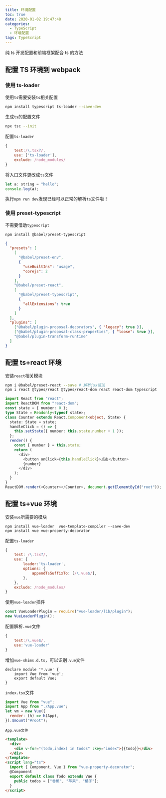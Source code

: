```yaml
---
title: 环境配置
toc: true
date: 2020-01-02 19:47:48
categories:
  - TypeScript
  - 环境配置
tags: TypeScript
---
```


纯 ts 开发配置和前端框架配合 ts 的方法

<!-- more -->

## 配置 TS 环境到 webpack

### 使用 ts-loader

使用`ts`需要安装`ts`相关配置

```bash
npm install typescript ts-loader --save-dev
```

生成`ts`的配置文件

```bash
npx tsc --init
```

配置`ts-loader`

```javascript
{
    test:/\.tsx?/,
    use: ['ts-loader'],
    exclude: /node_modules/
}
```

将入口文件更改成`ts`文件

```javascript
let a: string = "hello";
console.log(a);
```

执行`npm run dev`发现已经可以正常的解析`ts`文件啦！

### 使用 preset-typescript

不需要借助`typescript`

```bash
npm install @babel/preset-typescript
```

```json
{
  "presets": [
    [
      "@babel/preset-env",
      {
        "useBuiltIns": "usage",
        "corejs": 2
      }
    ],
    "@babel/preset-react",
    [
      "@babel/preset-typescript",
      {
        "allExtensions": true
      }
    ]
  ],
  "plugins": [
    ["@babel/plugin-proposal-decorators", { "legacy": true }],
    ["@babel/plugin-proposal-class-properties", { "loose": true }],
    "@babel/plugin-transform-runtime"
  ]
}
```

## 配置 ts+react 环境

安装`react`相关模块

```bash
npm i @babel/preset-react --save # 解析jsx语法
npm i react @types/react @types/react-dom react react-dom typescript
```

```typescript
import React from "react";
import ReactDOM from "react-dom";
const state = { number: 0 };
type State = Readonly<typeof state>;
class Counter extends React.Component<object, State> {
  state: State = state;
  handleClick = () => {
    this.setState({ number: this.state.number + 1 });
  };
  render() {
    const { number } = this.state;
    return (
      <div>
        <button onClick={this.handleClick}>点击</button>
        {number}
      </div>
    );
  }
}
ReactDOM.render(<Counter></Counter>, document.getElementById("root"));
```

## 配置 ts+vue 环境

安装`vue`所需要的模块

```
npm install vue-loader  vue-template-compiler --save-dev
npm install vue vue-property-decorator
```

配置`ts-loader`

```javascript
{
    test: /\.tsx?/,
    use: {
        loader:'ts-loader',
        options: {
            appendTsSuffixTo: [/\.vue$/],
        },
    },
    exclude: /node_modules/
}
```

使用`vue-loader`插件

```javascript
const VueLoaderPlugin = require("vue-loader/lib/plugin");
new VueLoaderPlugin();
```

配置解析`.vue`文件

```javascript
{
    test:/\.vue$/,
    use:'vue-loader'
}
```

增加`vue-shims.d.ts`，可以识别`.vue`文件

```
declare module '*.vue' {
    import Vue from 'vue';
    export default Vue;
}
```

`index.tsx`文件

```javascript
import Vue from "vue";
import App from "./App.vue";
let vm = new Vue({
  render: (h) => h(App),
}).$mount("#root");
```

`App.vue文件`

```html
<template>
  <div>
    <div v-for="(todo,index) in todos" :key="index">{{todo}}</div>
  </div>
</template>
<script lang="ts">
  import { Component, Vue } from "vue-property-decorator";
  @Component
  export default class Todo extends Vue {
    public todos = ["香蕉", "苹果", "橘子"];
  }
</script>
```
